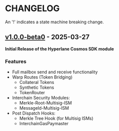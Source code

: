 <!--

"Features" for new features.
"Improvements" for changes in existing functionality.
"Deprecated" for soon-to-be removed features.
"Bug Fixes" for any bug fixes.
"Client Breaking" for breaking CLI commands and REST routes used by end-users.
"API Breaking" for breaking exported APIs used by developers building on SDK.
"State Machine Breaking" for any changes that result in a different AppState given same genesisState and txList.

-->

# CHANGELOG

An '!' indicates a state machine breaking change.

## [v1.0.0-beta0](https://github.com/bcp-innovations/hyperlane-cosmos/releases/tag/v1.0.0-beta0) - 2025-03-27

**Initial Release of the Hyperlane Cosmos SDK module**

### Features
- Full mailbox send and receive functionality
- Warp Routes (Token Bridging)
  - Collateral Tokens
  - Synthetic Tokens
  - TokenRouter
- Interchain Security Modules:
  - Merkle-Root-Multisig-ISM
  - MessageId-Multisig-ISM
- Post Dispatch Hooks:
  - Merkle Tree Hook (for Multisig ISMs)
  - InterchainGasPaymaster
